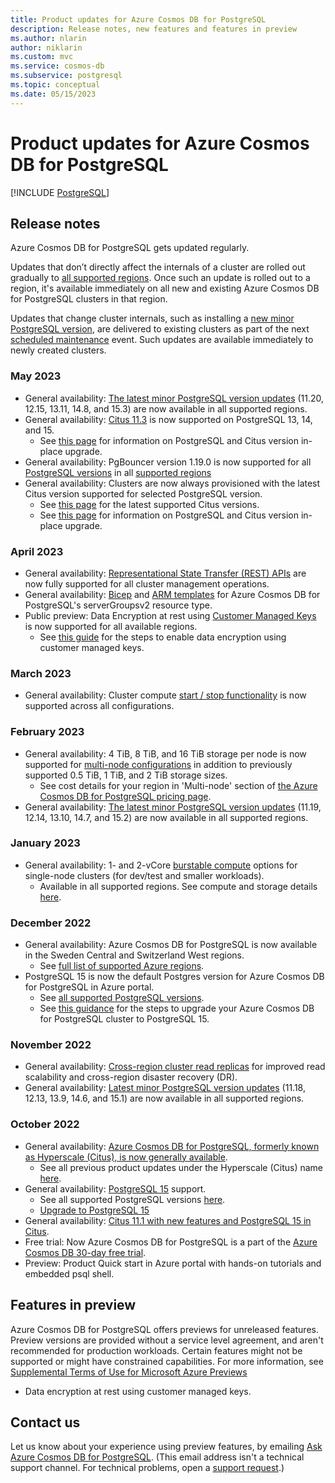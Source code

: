 ```yaml
---
title: Product updates for Azure Cosmos DB for PostgreSQL
description: Release notes, new features and features in preview
ms.author: nlarin
author: niklarin
ms.custom: mvc
ms.service: cosmos-db
ms.subservice: postgresql
ms.topic: conceptual
ms.date: 05/15/2023
---
```


# Product updates for Azure Cosmos DB for PostgreSQL

[!INCLUDE [PostgreSQL](../includes/appliesto-postgresql.md)]

## Release notes

Azure Cosmos DB for PostgreSQL gets updated regularly.

Updates that don’t directly affect the internals of a cluster are rolled out gradually to [all supported regions](resources-regions.md). Once such an update is rolled out to a region, it's available immediately on all new and existing Azure Cosmos DB for PostgreSQL clusters in that region.

Updates that change cluster internals, such as installing a [new minor PostgreSQL version](https://www.postgresql.org/developer/roadmap/), are delivered to existing clusters as part of the next [scheduled maintenance](concepts-maintenance.md) event. Such updates are available immediately to newly created clusters.

### May  2023

* General availability: [The latest minor PostgreSQL version updates](reference-versions.md#postgresql-versions) (11.20, 12.15, 13.11, 14.8, and 15.3) are now available in all supported regions.
* General availability: [Citus 11.3](https://www.citusdata.com/updates/v11-3/) is now supported on PostgreSQL 13, 14, and 15.
	* See [this page](./concepts-upgrade.md) for information on PostgreSQL and Citus version in-place upgrade.
* General availability: PgBouncer version 1.19.0 is now supported for all [PostgreSQL versions](reference-versions.md#postgresql-versions) in all [supported regions](./resources-regions.md) 	
* General availability: Clusters are now always provisioned with the latest Citus version supported for selected PostgreSQL version.
	* See [this page](./reference-extensions.md#citus-extension) for the latest supported Citus versions.
	* See [this page](./concepts-upgrade.md) for information on PostgreSQL and Citus version in-place upgrade.

### April  2023

* General availability: [Representational State Transfer (REST) APIs](/rest/api/postgresqlhsc/) are now fully supported for all cluster management operations.
* General availability: [Bicep](/azure/templates/microsoft.dbforpostgresql/servergroupsv2?pivots=deployment-language-bicep) and [ARM templates](/azure/templates/microsoft.dbforpostgresql/servergroupsv2?pivots=deployment-language-arm-template) for Azure Cosmos DB for PostgreSQL's serverGroupsv2 resource type.
* Public preview: Data Encryption at rest using [Customer Managed Keys](./concepts-customer-managed-keys.md) is now supported for all available regions.
   * See [this guide](./how-to-customer-managed-keys.md) for the steps to enable data encryption using customer managed keys. 

### March 2023

* General availability: Cluster compute [start / stop functionality](./concepts-compute-start-stop.md) is now supported across all configurations.
	
### February 2023

* General availability: 4 TiB, 8 TiB, and 16 TiB storage per node is now supported for [multi-node configurations](resources-compute.md#multi-node-cluster) in addition to previously supported 0.5 TiB, 1 TiB, and 2 TiB storage sizes.
	* See cost details for your region in 'Multi-node' section of [the Azure Cosmos DB for PostgreSQL pricing page](https://azure.microsoft.com/pricing/details/cosmos-db/postgresql/).
* General availability: [The latest minor PostgreSQL version updates](reference-versions.md#postgresql-versions) (11.19, 12.14, 13.10, 14.7, and 15.2) are now available in all supported regions.


### January 2023

* General availability: 1- and 2-vCore [burstable compute](concepts-burstable-compute.md) options for single-node clusters (for dev/test and smaller workloads).
	* Available in all supported regions. See compute and storage details [here](resources-compute.md#single-node-cluster).

### December 2022

* General availability: Azure Cosmos DB for PostgreSQL is now available in the Sweden Central and Switzerland West regions.
	* See [full list of supported Azure regions](resources-regions.md).
* PostgreSQL 15 is now the default Postgres version for Azure Cosmos DB for PostgreSQL in Azure portal.
	* See [all supported PostgreSQL versions](reference-versions.md).
	* See [this guidance](howto-upgrade.md) for the steps to upgrade your Azure Cosmos DB for PostgreSQL cluster to PostgreSQL 15.



### November 2022

* General availability: [Cross-region cluster read replicas](concepts-read-replicas.md) for improved read scalability and cross-region disaster recovery (DR).
* General availability: [Latest minor PostgreSQL version updates](reference-versions.md#postgresql-versions) (11.18, 12.13, 13.9, 14.6, and 15.1) are now available in all supported regions.

### October 2022

* General availability: [Azure Cosmos DB for PostgreSQL, formerly known as Hyperscale (Citus), is now generally available](https://devblogs.microsoft.com/cosmosdb/distributed-postgresql-comes-to-azure-cosmos-db/).
	* See all previous product updates under the Hyperscale (Citus) name [here](https://azure.microsoft.com/updates/?query=Hyperscale%20%28Citus%29).
* General availability: [PostgreSQL 15](https://www.postgresql.org/docs/release/15.0/) support.
	* See all supported PostgreSQL versions [here](reference-versions.md#postgresql-versions).
	* [Upgrade to PostgreSQL 15](howto-upgrade.md)
* General availability: [Citus 11.1 with new features and PostgreSQL 15 in Citus](https://www.postgresql.org/about/news/announcing-citus-111-open-source-release-2511/).
* Free trial: Now Azure Cosmos DB for PostgreSQL is a part of the [Azure Cosmos DB 30-day free trial](https://cosmos.azure.com/try/).
* Preview: Product Quick start in Azure portal with hands-on tutorials and embedded psql shell.

## Features in preview

Azure Cosmos DB for PostgreSQL offers
previews for unreleased features. Preview versions are provided
without a service level agreement, and aren't recommended for
production workloads. Certain features might not be supported or
might have constrained capabilities.  For more information, see
[Supplemental Terms of Use for Microsoft Azure
Previews](https://azure.microsoft.com/support/legal/preview-supplemental-terms/)

* Data encryption at rest using customer managed keys.

## Contact us

Let us know about your experience using preview features, by emailing [Ask
Azure Cosmos DB for PostgreSQL](mailto:AskCosmosDB4Postgres@microsoft.com).
(This email address isn't a technical support channel. For technical problems,
open a [support
request](https://portal.azure.com/#blade/Microsoft_Azure_Support/HelpAndSupportBlade/newsupportrequest).)
